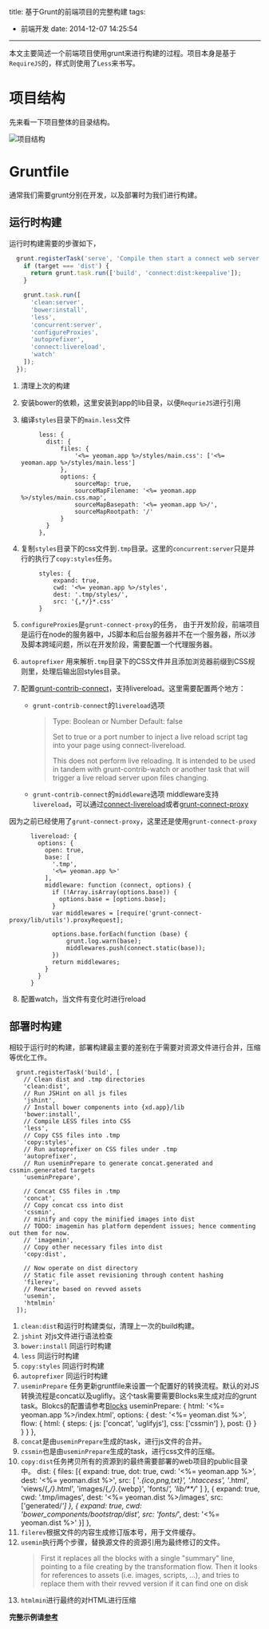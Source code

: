 title: 基于Grunt的前端项目的完整构建
tags:
  - 前端开发
date: 2014-12-07 14:25:54
---

本文主要简述一个前端项目使用grunt来进行构建的过程。项目本身是基于`RequireJS`的，样式则使用了`Less`来书写。

项目结构
=======

先来看一下项目整体的目录结构。

![项目结构](/img/CE761032-FAA5-4FFE-9FC7-F87BA7DFF423.jpeg)

<!--more-->

Gruntfile
=========

通常我们需要grunt分别在开发，以及部署时为我们进行构建。

运行时构建
---------
运行时构建需要的步骤如下，

``` JavaScript
  grunt.registerTask('serve', 'Compile then start a connect web server', function (target) {
    if (target === 'dist') {
      return grunt.task.run(['build', 'connect:dist:keepalive']);
    }

    grunt.task.run([
      'clean:server',
      'bower:install',
      'less',
      'concurrent:server',
      'configureProxies',
      'autoprefixer',
      'connect:livereload',
      'watch'
    ]);
  });
 ```

1. 清理上次的构建
2. 安装bower的依赖，这里安装到app的lib目录，以便`RequrieJS`进行引用
3. 编译`styles`目录下的`main.less`文件

		    less: {
		      dist: {
		          files: {
		              '<%= yeoman.app %>/styles/main.css': ['<%= yeoman.app %>/styles/main.less']
		          },
		          options: {
		              sourceMap: true,
		              sourceMapFilename: '<%= yeoman.app %>/styles/main.css.map',
		              sourceMapBasepath: '<%= yeoman.app %>/',
		              sourceMapRootpath: '/'
		          }
		      }
		    },

4. 复制`styles`目录下的css文件到`.tmp`目录。这里的`concurrent:server`只是并行的执行了`copy:styles`任务。

			styles: {
		        expand: true,
		        cwd: '<%= yeoman.app %>/styles',
		        dest: '.tmp/styles/',
		        src: '{,*/}*.css'
		    }

5. `configureProxies`是`grunt-connect-proxy`的任务，   由于开发阶段，前端项目是运行在node的服务器中，JS脚本和后台服务器并不在一个服务器，所以涉及脚本跨域问题，所以在开发阶段，需要配置一个代理服务器。
6. `autoprefixer` 用来解析`.tmp`目录下的CSS文件并且添加浏览器前缀到CSS规则里，处理后输出回styles目录。
7. 配置[grunt-contrib-connect][1]，支持livereload。这里需要配置两个地方：
	+ `grunt-contrib-connect`的`livereload`选项
		> Type: Boolean or Number
		> Default: false
		> 
		> Set to true or a port number to inject a live reload script tag into your page using connect-livereload.
		>
		> This does not perform live reloading. It is intended to be used in tandem with grunt-contrib-watch or another task that will trigger a live reload server upon files changing.
	+ `grunt-contrib-connect`的`middleware`选项
		middleware支持`livereload`，可以通过[connect-livereload][2]或者[grunt-connect-proxy][3]

  因为之前已经使用了`grunt-connect-proxy`，这里还是使用`grunt-connect-proxy`

          livereload: {
	        options: {
	          open: true,
	          base: [
	            '.tmp',
	            '<%= yeoman.app %>'
	          ],
	          middleware: function (connect, options) {
	            if (!Array.isArray(options.base)) {
	              options.base = [options.base];
	            }
	            var middlewares = [require('grunt-connect-proxy/lib/utils').proxyRequest];

	            options.base.forEach(function (base) {
	                grunt.log.warn(base);
	                middlewares.push(connect.static(base));
	            })
	            return middlewares;
	          }
	        }
	      }
8. 配置watch，当文件有变化时进行reload

部署时构建
----------
相较于运行时的构建，部署构建最主要的差别在于需要对资源文件进行合并，压缩等优化工作。

```
  grunt.registerTask('build', [
    // Clean dist and .tmp directories
    'clean:dist',
    // Run JSHint on all js files
    'jshint',
    // Install bower components into {xd.app}/lib
    'bower:install',
    // Compile LESS files into CSS
    'less',
    // Copy CSS files into .tmp
    'copy:styles',
    // Run autoprefixer on CSS files under .tmp
    'autoprefixer',
    // Run useminPrepare to generate concat.generated and cssmin.generated targets
    'useminPrepare',

    // Concat CSS files in .tmp
    'concat',
    // Copy concat css into dist
    'cssmin',
    // minify and copy the minified images into dist
    // TODO: imagemin has platform dependent issues; hence commenting out them for now.
    // 'imagemin',
    // Copy other necessary files into dist
    'copy:dist',

    // Now operate on dist directory
    // Static file asset revisioning through content hashing
    'filerev',
    // Rewrite based on revved assets
    'usemin',
    'htmlmin'
  ]);
 ```
 1. `clean:dist`和运行时构建类似，清理上一次的build构建。
 2. `jshint` 对js文件进行语法检查
 3. `bower:install` 同运行时构建
 4. `less` 同运行时构建
 5. `copy:styles` 同运行时构建
 6. `autoprefixer` 同运行时构建
 7. `useminPrepare` 任务更新gruntfile来设置一个配置好的转换流程。默认的对JS转换流程是concat以及uglifly。这个task需要需要Blocks来生成对应的grunt task。Blokcs的配置请参考[Blocks](https://github.com/yeoman/grunt-usemin#blocks)
	    useminPrepare: {
	      html: '<%= yeoman.app %>/index.html',
	      options: {
	        dest: '<%= yeoman.dist %>',
	        flow: {
	          html: {
	            steps: {
	              js: ['concat', 'uglifyjs'],
	              css: ['cssmin']
	            },
	            post: {}
	          }
	        }
	      }
	    },
 8. `concat`是由`useminPrepare`生成的task，进行js文件的合并。
 9. `cssmin`也是由`useminPrepare`生成的task，进行css文件的压缩。
10. `copy:dist`任务拷贝所有的资源到的最终需要部署的web项目的public目录中。
	      dist: {
	        files: [{
	          expand: true,
	          dot: true,
	          cwd: '<%= yeoman.app %>',
	          dest: '<%= yeoman.dist %>',
	          src: [
	            '*.{ico,png,txt}',
	            '.htaccess',
	            '*.html',
	            'views/{,*/}*.html',
	            'images/{,*/}*.{webp}',
	            'fonts/*',
	            'lib/**/*'
	          ]
	        }, {
	          expand: true,
	          cwd: '.tmp/images',
	          dest: '<%= yeoman.dist %>/images',
	          src: ['generated/*']
	        }, {
	          expand: true,
	          cwd: 'bower_components/bootstrap/dist',
	          src: 'fonts/*',
	          dest: '<%= yeoman.dist %>'
	        }]
	      },
11. `filerev`根据文件的内容生成修订版本号，用于文件缓存。
12. `usemin`执行两个步骤，替换源文件的资源引用为最终修订的文件。
	>First it replaces all the blocks with a single "summary" line, pointing to a file creating by the transformation flow.
	>Then it looks for references to assets (i.e. images, scripts, ...), and tries to replace them with their revved version if it can find one on disk
13. `htmlmin`进行最终的对HTML进行压缩

**完整示例请[参考][4]**

[1]: https://github.com/gruntjs/grunt-contrib-connect "grunt-contrib-connect"
[2]: https://github.com/intesso/connect-livereload    "connect-livereload"
[3]: https://github.com/drewzboto/grunt-connect-proxy#adding-the-middleware "grunt-connect-proxy"
[4]: https://gist.github.com/yukinami/3849e4c007a503222dc2